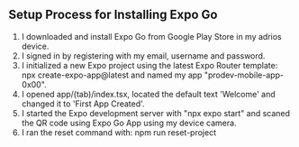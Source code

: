 ## Setup Process for Installing Expo Go

1. I downloaded and install Expo Go from Google Play Store in my adrios device.
2. I signed in by registering with my email, username and password.
3. I initialized a new Expo project using the latest Expo Router template: npx create-expo-app@latest and named my app "prodev-mobile-app-0x00".
4. I opened app/(tab)/index.tsx, located the default text 'Welcome' and changed it to 'First App Created'.
5. I started the Expo development server with "npx expo start" and scaned the QR code using Expo Go App using my device camera.
6. I ran the reset command with: npm run reset-project
